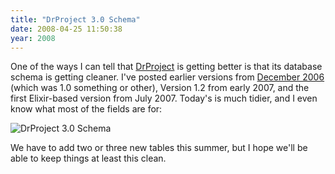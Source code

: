 ```yaml
---
title: "DrProject 3.0 Schema"
date: 2008-04-25 11:50:38
year: 2008
---
```

One of the ways I can tell that <a href="http://www.drproject.org">DrProject</a> is getting better is that its database schema is getting cleaner.  I've posted earlier versions from <a href="http://pyre.third-bit.com/blog/archives/741.html">December 2006</a> (which was 1.0 something or other), Version 1.2 from early 2007, and the first Elixir-based version from July 2007. Today's is much tidier, and I even know what most of the fields are for:

<img src="{{site.github.url}}/files/2008/04/drp_30_schema.jpg" alt="DrProject 3.0 Schema" />

We have to add two or three new tables this summer, but I hope we'll be able to keep things at least this clean.
